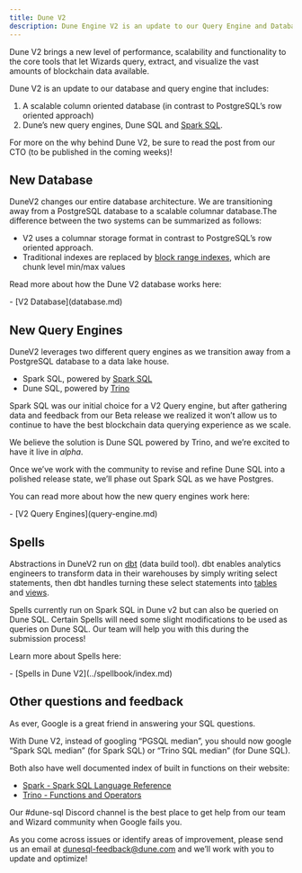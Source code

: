 ```yaml
---
title: Dune V2
description: Dune Engine V2 is an update to our Query Engine and Database that brings a new level of performance, scalability and functionality to the core tools that enable Wizards to query, extract, and visualize blockchain data.
---
```


Dune V2 brings a new level of performance, scalability and functionality to the core tools that let Wizards query, extract, and visualize the vast amounts of blockchain data available.

Dune V2 is an update to our database and query engine that includes:

1. A scalable column oriented database (in contrast to PostgreSQL’s row oriented approach)
2. Dune’s new query engines, Dune SQL and [Spark SQL](https://spark.apache.org/docs/latest/sql-programming-guide.html).

For more on the why behind Dune V2, be sure to read the post from our CTO (to be published in the coming weeks)!

## New Database

DuneV2 changes our entire database architecture. We are transitioning away from a PostgreSQL database to a scalable columnar database.The difference between the two systems can be summarized as follows:

* V2 uses a columnar storage format in contrast to PostgreSQL’s row oriented approach.
* Traditional indexes are replaced by [block range indexes](https://en.wikipedia.org/wiki/Block_Range_Index), which are chunk level min/max values

Read more about how the Dune V2 database works here:

<div class="cards grid" markdown>
- [V2 Database](database.md)
</div>

## New Query Engines

DuneV2 leverages two different query engines as we transition away from a PostgreSQL database to a data lake house.

* Spark SQL, powered by [Spark SQL](https://spark.apache.org/docs/latest/sql-programming-guide.html)
* Dune SQL, powered by [Trino](https://trino.io/)

Spark SQL was our initial choice for a V2 Query engine, but after gathering data and feedback from our Beta release we realized it won’t allow us to continue to have the best blockchain data querying experience as we scale.

We believe the solution is Dune SQL powered by Trino, and we’re excited to have it live in *alpha*.

Once we’ve work with the community to revise and refine Dune SQL into a polished release state, we’ll phase out Spark SQL as we have Postgres.

You can read more about how the new query engines work here:

<div class="cards grid" markdown>
- [V2 Query Engines](query-engine.md)
</div>

## Spells

Abstractions in DuneV2 run on [dbt](https://docs.getdbt.com/docs/introduction) (data build tool). dbt enables analytics engineers to transform data in their warehouses by simply writing select statements, then dbt handles turning these select statements into [tables](https://docs.getdbt.com/terms/table) and [views](https://docs.getdbt.com/terms/view).

Spells currently run on Spark SQL in Dune v2 but can also be queried on Dune SQL. Certain Spells will need some slight modifications to be used as queries on Dune SQL. Our team will help you with this during the submission process!

Learn more about Spells here:

<div class="cards grid" markdown>
- [Spells in Dune V2](../spellbook/index.md)
</div>

## Other questions and feedback

As ever, Google is a great friend in answering your SQL questions.

With Dune V2, instead of googling “PGSQL median”, you should now google “Spark SQL median” (for Spark SQL) or “Trino SQL median” (for Dune SQL). 

Both also have well documented index of built in functions on their website:

* [Spark - Spark SQL Language Reference](https://spark.apache.org/docs/latest/sql-programming-guide.html)
* [Trino - Functions and Operators](https://trino.io/docs/current/functions.html)

Our #dune-sql Discord channel is the best place to get help from our team and Wizard community when Google fails you.

As you come across issues or identify areas of improvement, please send us an email at [dunesql-feedback@dune.com](mailto:dunesql-feedback@dune.com) and we’ll work with you to update and optimize!
